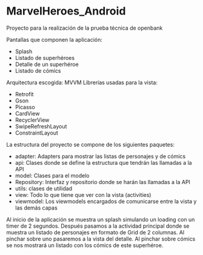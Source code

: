 # MarvelHeroes_Android

Proyecto para la realización de la prueba técnica de openbank

Pantallas que componen la aplicación:
* Splash
* Listado de superhéroes
* Detalle de un superhéroe
* Listado de cómics

Arquitectura escogida: MVVM
Librerías usadas para la vista:
* Retrofit
* Gson
* Picasso
* CardView
* RecyclerView
* SwipeRefreshLayout
* ConstraintLayout

La estructura del proyecto se compone de los siguientes paquetes:
* adapter: Adapters para mostrar las listas de personajes y de cómics
* api: Clases donde se define la estructura que tendrán las llamadas a la API
* model: Clases para el modelo
* Repository: Interfaz y repositorio donde se harán las llamadas a la API
* utils: clases de utilidad
* view: Todo lo que tiene que ver con la vista (activities)
* viewmodel: Los viewmodels encargados de comunicarse entre la vista y las demás capas

Al inicio de la aplicación se muestra un splash simulando un loading con un timer de 2 segundos. 
Después pasamos a la actividad principal donde se muestra un listado de personajes en formato de Grid de 2 columnas.
Al pinchar sobre uno pasaremos a la vista del detalle.
Al pinchar sobre cómics se nos mostrará un listado con los cómics de este superhéroe.

